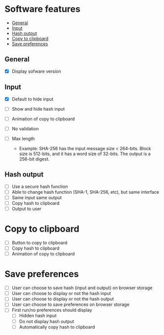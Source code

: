 # Software features

- [General](#general)
- [Input](#input)
- [Hash output](#hash-output)
- [Copy to clipboard](#copy-to-clipboard)
- [Save preferences](#save-preferences)

## General

- [x] Display sofware version

## Input

- [x] Default to hide input
- [ ] Show and hide hash input
- [ ] Animation of copy to clipboard
- [ ] No validation
- [ ] Max length

  - Example: SHA-256 has the input message size < 264-bits. Block size is
    512-bits, and it has a word size of 32-bits. The output is a 256-bit digest.

## Hash output

- [ ] Use a secure hash function
- [ ] Able to change hash function (SHA-1, SHA-256, etc), but same interface
- [ ] Same input same output
- [ ] Copy hash to clipboard
- [ ] Output to user

# Copy to clipboard

- [ ] Button to copy to clipboard
- [ ] Copy hash to clipboard
- [ ] Animation of copy to clipboard

# Save preferences

- [ ] User can choose to save hash (input and output) on browser storage
- [ ] User can choose to display or not the hash input
- [ ] User can choose to display or not the hash output
- [ ] User can choose to save preferences on browser storage
- [ ] First run/no preferences should display
  - [ ] Hidden hash input
  - [ ] Do not display hash output
  - [ ] Automatically copy hash to clipboard
